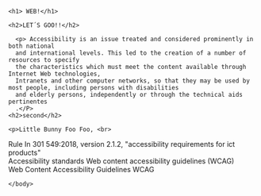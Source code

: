  <!DOCTYPE html>
<html>
    <head>
        <meta charset="utf-8">
        <title> ACCESIBILITY STANDARS </title>
    </head>
    <body>

    <h1> WEB!</h1>

    <h2>LET´S GOO!!</h2>

      <p> Accessibility is an issue treated and considered prominently in both national 
      and international levels. This led to the creation of a number of resources to specify 
      the characteristics which must meet the content available through Internet Web technologies, 
      Intranets and other computer networks, so that they may be used by most people, including persons with disabilities
      and elderly persons, independently or through the technical aids pertinentes
      .</P>
    <h2>second</h2>

    <p>Little Bunny Foo Foo, <br>
Rule In 301 549:2018, version 2.1.2, "accessibility requirements for ict products"  <br>
Accessibility standards Web content accessibility guidelines (WCAG)   <br>
 Web Content Accessibility Guidelines WCAG </p>



    </body>
</html>
